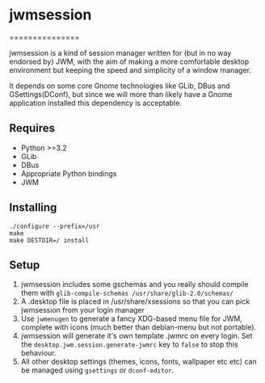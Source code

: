 # jwmsession
===============

jwmsession is a kind of session manager written for (but in no way endorsed by) JWM, with the aim of making a more comfortable desktop environment but keeping the speed and simplicity of a window manager.

It depends on some core Gnome technologies like GLib, DBus and GSettings(DConf), but since we will more than likely have a Gnome application installed this dependency is acceptable.

Requires
--------

- Python >=3.2
- GLib
- DBus
- Appropriate Python bindings
- JWM

Installing
----------

```
./configure --prefix=/usr
make
make DESTDIR=/ install
```

Setup
-----

1. jwmsession includes some gschemas and you really should compile them with `glib-compile-schemas /usr/share/glib-2.0/schemas/`
2. A .desktop file is placed in /usr/share/xsessions so that you can pick jwmsession from your login manager
3. Use `jwmenugen` to generate a fancy XDG-based menu file for JWM, complete with icons (much better than debian-menu but not portable).
4. jwmsession will generate it's own template .jwmrc on every login. Set the `desktop.jwm.session.generate-jwmrc` key to `false` to stop this behaviour.
5. All other desktop settings (themes, icons, fonts, wallpaper etc etc) can be managed using `gsettings` or `dconf-editor`.
